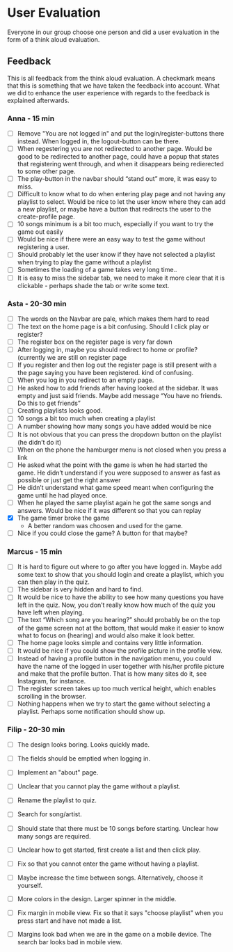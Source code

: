 # User Evaluation

Everyone in our group choose one person and did a user evaluation in the form of a think aloud evaluation.

## Feedback

This is all feedback from the think aloud evaluation. A checkmark means that this is something that we have taken the feedback into account. What we did to enhance the user experience with regards to the feedback is explained afterwards. 

### Anna - 15 min

- [ ] Remove "You are not logged in" and put the login/register-buttons there instead. When logged in, the logout-button can be there.
- [ ] When regestering you are not redirected to another page. Would be good to be redirected to another page, could have a popup that states that registering went through, and when it disappears being redierected to some other page.
- [ ] The play-button in the navbar should “stand out” more, it was easy to miss. 
- [ ] Difficult to know what to do when entering play page and not having any playlist to select. Would be nice to let the user know where they can add a new playlist, or maybe have a button that redirects the user to the create-profile page.
- [ ] 10 songs minimum is a bit too much, especially if you want to try the game out easily
- [ ] Would be nice if there were an easy way to test the game without registering a user. 
- [ ] Should probably let the user know if they have not selected a playlist when trying to play the game without a playlist
- [ ] Sometimes the loading of a game takes very long time..
- [ ] It is easy to miss the sidebar tab, we need to make it more clear that it is clickable - perhaps shade the tab or write some text.

### Asta - 20-30 min

- [ ] The words on the Navbar are pale, which makes them hard to read
- [ ] The text on the home page is a bit confusing. Should I click play or register?
- [ ] The register box on the register page is very far down
- [ ] After logging in, maybe you should redirect to home or profile? (currently we are still on register page
- [ ] If you register and then log out the register page is still present with a the page saying you have been registered. kind of confusing.
- [ ] When you log in you redirect to an empty page.
- [ ] He asked how to add friends after having looked at the sidebar. It was empty and just said friends. Maybe add message “You have no friends. Do this to get friends”
- [ ] Creating playlists looks good.
- [ ] 10 songs a bit too much when creating a playlist
- [ ] A number showing how many songs you have added would be nice
- [ ] It is not obvious that you can press the dropdown button on the playlist (he didn’t do it)
- [ ] When on the phone the hamburger menu is not closed when you press a link
- [ ] He asked what the point with the game is when he had started the game. He didn’t understand if you were supposed to answer as fast as possible or just get the right answer
- [ ] He didn’t understand what game speed meant when configuring the game until he had played once.
- [ ] When he played the same playlist again he got the same songs and answers. Would be nice if it was different so that you can replay
- [x] The game timer broke the game
  - A better random was choosen and used for the game.
- [ ] Nice if you could close the game? A button for that maybe?

### Marcus - 15 min

- [ ] It is hard to figure out where to go after you have logged in. Maybe add some text to show that you should login and create a playlist, which you can then play in the quiz. 
- [ ] The sidebar is very hidden and hard to find. 
- [ ] It would be nice to have the ability to see how many questions you have left in the quiz. Now, you don’t really know how much of the quiz you have left when playing. 
- [ ] The text “Which song are you hearing?” should probably be on the top of the game screen not at the bottom, that would make it easier to know what to focus on (hearing) and would also make it look better.
- [ ] The home page looks simple and contains very little information.
- [ ] It would be nice if you could show the profile picture in the profile view.
- [ ] Instead of having a profile button in the navigation menu, you could have the name of the logged in user together with his/her profile picture and make that the profile button. That is how many sites do it, see Instagram, for instance.
- [ ] The register screen takes up too much vertical height, which enables scrolling in the browser. 
- [ ] Nothing happens when we try to start the game without selecting a playlist. Perhaps some notification should show up.

### Filip - 20-30 min

- [ ] The design looks boring. Looks quickly made. 
- [ ] The fields should be emptied when logging in. 
- [ ] Implement an "about" page. 
- [ ] Unclear that you cannot play the game without a playlist. 
- [ ] Rename the playlist to quiz. 
- [ ] Search for song/artist.
- [ ] Should state that there must be 10 songs before starting. Unclear how many songs are required.  
- [ ] Unclear how to get started, first create a list and then click play.
- [ ] Fix so that you cannot enter the game without having a playlist.
- [ ] Maybe increase the time between songs. Alternatively, choose it yourself.
- [ ] More colors in the design. Larger spinner in the middle. 
- [ ] Fix margin in mobile view. Fix so that it says "choose playlist" when you press start and have not made a list. 
- [ ] Margins look bad when we are in the game on a mobile device. The search bar looks bad in mobile view.





